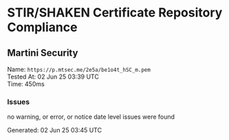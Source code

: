 # STIR/SHAKEN Certificate Repository Compliance

## Martini Security

Name: `https://p.mtsec.me/2e5a/be1o4t_hSC_m.pem`\
Tested At: 02 Jun 25 03:39 UTC\
Time: 450ms

### Issues

no warning, or error, or notice date level issues were found

Generated: 02 Jun 25 03:45 UTC